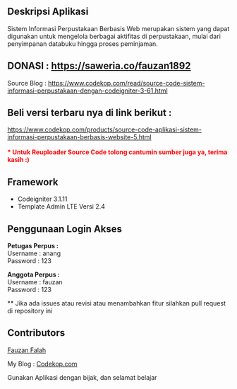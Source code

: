 ## Deskripsi Aplikasi
Sistem Informasi Perpustakaan Berbasis Web merupakan sistem yang dapat digunakan untuk mengelola berbagai aktifitas di perpustakaan, mulai dari penyimpanan databuku hingga proses peminjaman.
## DONASI : <a href="https://saweria.co/fauzan1892">https://saweria.co/fauzan1892</a>
Source Blog :  <a href="https://www.codekop.com/read/source-code-sistem-informasi-perpustakaan-dengan-codeigniter-3-61.html" target="_blank">
https://www.codekop.com/read/source-code-sistem-informasi-perpustakaan-dengan-codeigniter-3-61.html</a>
## Beli versi terbaru nya di link berikut : 
<a href="https://www.codekop.com/products/source-code-aplikasi-sistem-informasi-perpustakaan-berbasis-website-5.html" target="_blank">https://www.codekop.com/products/source-code-aplikasi-sistem-informasi-perpustakaan-berbasis-website-5.html</a>
<br>
<br>
<span style="color:red"><b> * Untuk Reuploader Source Code tolong cantumin sumber juga ya, terima kasih :)</b></span>

##  Framework
* Codeigniter 3.1.11
* Template Admin LTE  Versi 2.4

## Penggunaan Login Akses

<b>Petugas Perpus : </b>
<br/>
Username : anang
<br/>
Password : 123

<b>Anggota Perpus :</b>
<br/>
Username : fauzan
<br/>
Password : 123

** Jika ada issues atau revisi atau menambahkan fitur silahkan pull request di repository ini

## Contributors
<a href="https://fauzan.codekop.com/"> Fauzan Falah</a>

My Blog : <a href="https://www.codekop.com/"> Codekop.com</a>

Gunakan Aplikasi dengan bijak, dan selamat belajar

